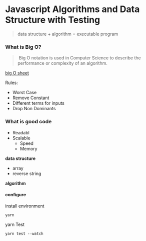 # Javascript Algorithms and Data Structure with Testing

> data structure + algorithm = executable program

### What is Big O?
> Big O notation is used in Computer Science to describe the performance or complexity of an algorithm.

[big O sheet](http://bigocheatsheet.com/)

Rules:
- Worst Case
- Remove Constant
- Different terms for inputs
- Drop Non Dominants

### What is good code
- Readabl
- Scalable
    - Speed
    - Memory

**data structure**
- array
- reverse string

**algorithm**

#### configure
install environment

```yarn```

yarn Test

```yarn test --watch```

